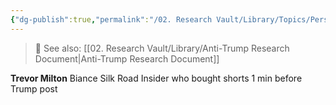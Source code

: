 ```yaml
---
{"dg-publish":true,"permalink":"/02. Research Vault/Library/Topics/Personal/Corruption/","tags":["research"],"created":"2025-10-29T14:59:58.045-04:00","updated":"2025-10-29T15:04:10.238-04:00"}
---
```


> 🔗 See also: [[02. Research Vault/Library/Anti-Trump Research Document\|Anti-Trump Research Document]]


**Trevor Milton**
Biance
Silk Road
Insider who bought shorts 1 min before Trump post